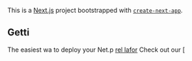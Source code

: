 This is a [Next.js](https://nextjs.org/) project bootstrapped with [`create-next-app`](https://github.com/vercel/next.js/tree/canary/packages/create-next-app).
## Getti
The easiest wa to deploy your Net.p [rel lafor](hts://verc.co/nw?um_medum=defauttmplaefil=t.jtmre=craa=ae-pe) 
Check out our [
